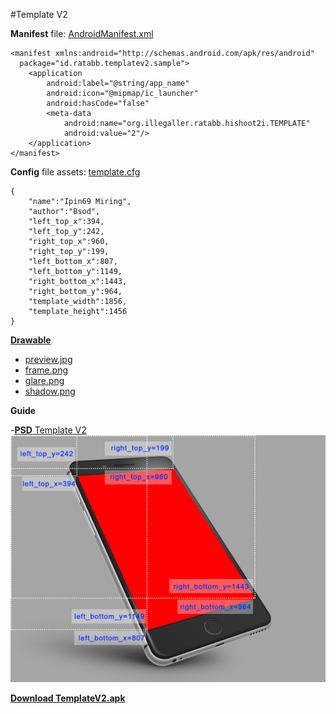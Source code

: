 #Template V2

**Manifest** file: [AndroidManifest.xml](src/main/AndroidManifest.xml)

    <manifest xmlns:android="http://schemas.android.com/apk/res/android"
      package="id.ratabb.templatev2.sample">    
	    <application
	    	android:label="@string/app_name"
	    	android:icon="@mipmap/ic_launcher"
	    	android:hasCode="false"
	    	<meta-data
	       		android:name="org.illegaller.ratabb.hishoot2i.TEMPLATE"
	       		android:value="2"/>
	    </application>
    </manifest>

**Config** file assets: [template.cfg](src/main/assets/template.cfg)
    
    {
		"name":"Ipin69 Miring",
		"author":"Bsod",
		"left_top_x":394,
		"left_top_y":242,
		"right_top_x":960,
		"right_top_y":199,
		"left_bottom_x":807,
		"left_bottom_y":1149,
		"right_bottom_x":1443,
		"right_bottom_y":964,
		"template_width":1856,
		"template_height":1456
	}

[**Drawable**](src/main/res/drawable)

- [preview.jpg](src/main/res/drawable/preview.jpg)
- [frame.png](src/main/res/drawable/frame.png)
- [glare.png](src/main/res/drawable/glare.png)
- [shadow.png](src/main/res/drawable/shadow.png)

**Guide** 

-[**PSD** Template V2](guide/template_miring.psd)
![guide_jpg](guide/template_miring.jpg)

[**Download TemplateV2.apk**](guide/templatev2-release.apk)